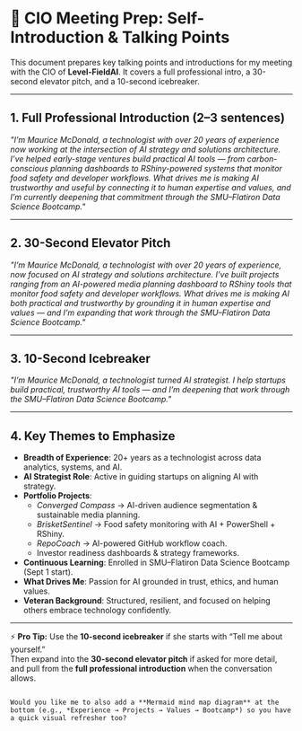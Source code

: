 # 🚀 CIO Meeting Prep: Self-Introduction & Talking Points  

This document prepares key talking points and introductions for my meeting with the CIO of **Level-FieldAI**. It covers a full professional intro, a 30-second elevator pitch, and a 10-second icebreaker.  

---

## 1. Full Professional Introduction (2–3 sentences)  

*"I’m Maurice McDonald, a technologist with over 20 years of experience now working at the intersection of AI strategy and solutions architecture. I’ve helped early-stage ventures build practical AI tools — from carbon-conscious planning dashboards to RShiny-powered systems that monitor food safety and developer workflows. What drives me is making AI trustworthy and useful by connecting it to human expertise and values, and I’m currently deepening that commitment through the SMU–Flatiron Data Science Bootcamp."*  

---

## 2. 30-Second Elevator Pitch  

*"I’m Maurice McDonald, a technologist with over 20 years of experience, now focused on AI strategy and solutions architecture. I’ve built projects ranging from an AI-powered media planning dashboard to RShiny tools that monitor food safety and developer workflows. What drives me is making AI both practical and trustworthy by grounding it in human expertise and values — and I’m expanding that work through the SMU–Flatiron Data Science Bootcamp."*  

---

## 3. 10-Second Icebreaker  

*"I’m Maurice McDonald, a technologist turned AI strategist. I help startups build practical, trustworthy AI tools — and I’m deepening that work through the SMU–Flatiron Data Science Bootcamp."*  

---

## 4. Key Themes to Emphasize  

- **Breadth of Experience**: 20+ years as a technologist across data analytics, systems, and AI.  
- **AI Strategist Role**: Active in guiding startups on aligning AI with strategy.  
- **Portfolio Projects**:  
  - *Converged Compass* → AI-driven audience segmentation & sustainable media planning.  
  - *BrisketSentinel* → Food safety monitoring with AI + PowerShell + RShiny.  
  - *RepoCoach* → AI-powered GitHub workflow coach.  
  - Investor readiness dashboards & strategy frameworks.  
- **Continuous Learning**: Enrolled in SMU–Flatiron Data Science Bootcamp (Sept 1 start).  
- **What Drives Me**: Passion for AI grounded in trust, ethics, and human values.  
- **Veteran Background**: Structured, resilient, and focused on helping others embrace technology confidently.  

---

⚡ **Pro Tip:** Use the **10-second icebreaker** if she starts with “Tell me about yourself.”  
Then expand into the **30-second elevator pitch** if asked for more detail, and pull from the **full professional introduction** when the conversation allows.  
```

Would you like me to also add a **Mermaid mind map diagram** at the bottom (e.g., *Experience → Projects → Values → Bootcamp*) so you have a quick visual refresher too?
